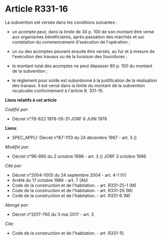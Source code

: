 # Article R331-16

La subvention est versée dans les conditions suivantes :

- un acompte peut, dans la limite de 30 p. 100 de son montant être versé aux organismes bénéficiaires, après passation des
marchés et sur contatation du commencement d'exécution de l'opération ;

- un ou des acomptes peuvent ensuite être versés, au fur et à mesure de l'exécution des travaux ou de la livraison des
fournitures ;

- le montant total des acomptes ne peut dépasser 80 p. 100 du montant de la subvention ;

- le règlement pour solde est subordonné à la justification de la réalisation des travaux. Il est versé dans la limite du
montant de la subvention recalculée conformément à l'article R. 331-15.

**Liens relatifs à cet article**

_Codifié par_:

  - Décret n°78-622 1978-05-31 JORF 8 JUIN 1978

**Liens**:

  - SPEC_APPLI: Décret n°87-1113 du 24 décembre 1987 - art. 3 ()

_Modifié par_:

  - Décret n°96-860 du 2 octobre 1996 - art. 3 () JORF 3 octobre 1996

_Cité par_:

  - Décret n°2004-1005 du 24 septembre 2004 - art. 4-1 (V)
  - Arrêté du 17 octobre 1986 - art. 7 (Ab)
  - Code de la construction et de l'habitation. - art. R331-25-1 (M)
  - Code de la construction et de l'habitation. - art. R331-26 (M)
  - Code de la construction et de l'habitation. - art. R331-6 (M)

_Abrogé par_:

  - Décret n°2017-760 du 3 mai 2017 - art. 3

_Cite_:

  - Code de la construction et de l'habitation. - art. R331-15
